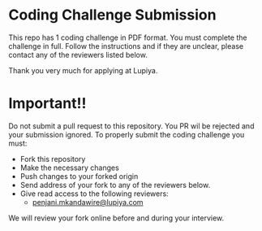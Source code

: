 # Coding Challenge Submission
This repo has 1 coding challenge in PDF format. You must complete the challenge in full. Follow the instructions and if they are unclear, please contact any of the reviewers listed below. 

Thank you very much for applying at Lupiya.

# Important!!
Do not submit a pull request to this repository.  You PR wil be rejected and your submission ignored.
To properly submit the coding challenge you must:

- Fork this repository
- Make the necessary changes
- Push changes to your forked origin
- Send address of your fork to any of the reviewers below.
- Give read access to the following reviewers:  
  - penjani.mkandawire@lupiya.com

We will review your fork online before and during your interview.